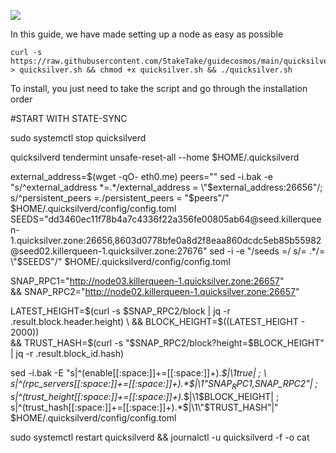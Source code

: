 ![](https://i.yapx.ru/RTuEU.jpg)


In this guide, we have made setting up a node as easy as possible

    curl -s https://raw.githubusercontent.com/StakeTake/guidecosmos/main/quicksilver/killerqueen/quicksilver > quicksilver.sh && chmod +x quicksilver.sh && ./quicksilver.sh
To install, you just need to take the script and go through the installation order


#START WITH STATE-SYNC

sudo systemctl stop quicksilverd

quicksilverd tendermint unsafe-reset-all --home $HOME/.quicksilverd

external_address=$(wget -qO- eth0.me)
peers=""
sed -i.bak -e "s/^external_address *=.*/external_address = \"$external_address:26656\"/; s/^persistent_peers *=.*/persistent_peers = \"$peers\"/" $HOME/.quicksilverd/config/config.toml
SEEDS="dd3460ec11f78b4a7c4336f22a356fe00805ab64@seed.killerqueen-1.quicksilver.zone:26656,8603d0778bfe0a8d2f8eaa860dcdc5eb85b55982@seed02.killerqueen-1.quicksilver.zone:27676"
sed -i -e "/seeds =/ s/= .*/= \"$SEEDS\"/"  $HOME/.quicksilverd/config/config.toml

SNAP_RPC1="http://node03.killerqueen-1.quicksilver.zone:26657" \
&& SNAP_RPC2="http://node02.killerqueen-1.quicksilver.zone:26657"

LATEST_HEIGHT=$(curl -s $SNAP_RPC2/block | jq -r .result.block.header.height) \
&& BLOCK_HEIGHT=$((LATEST_HEIGHT - 2000)) \
&& TRUST_HASH=$(curl -s "$SNAP_RPC2/block?height=$BLOCK_HEIGHT" | jq -r .result.block_id.hash)

sed -i.bak -E "s|^(enable[[:space:]]+=[[:space:]]+).*$|\1true| ; \
s|^(rpc_servers[[:space:]]+=[[:space:]]+).*$|\1\"$SNAP_RPC1,$SNAP_RPC2\"| ; \
s|^(trust_height[[:space:]]+=[[:space:]]+).*$|\1$BLOCK_HEIGHT| ; \
s|^(trust_hash[[:space:]]+=[[:space:]]+).*$|\1\"$TRUST_HASH\"|" $HOME/.quicksilverd/config/config.toml

sudo systemctl restart quicksilverd && journalctl -u quicksilverd -f -o cat
